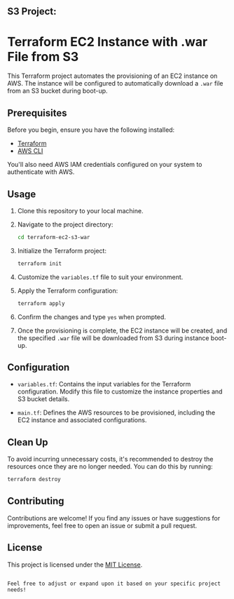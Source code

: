 ## S3 Project:


# Terraform EC2 Instance with .war File from S3

This Terraform project automates the provisioning of an EC2 instance on AWS. The instance will be configured to automatically download a `.war` file from an S3 bucket during boot-up.

## Prerequisites

Before you begin, ensure you have the following installed:


- [Terraform](https://www.terraform.io/downloads.html)
- [AWS CLI](https://aws.amazon.com/cli/)

You'll also need AWS IAM credentials configured on your system to authenticate with AWS.

## Usage

1. Clone this repository to your local machine.

2. Navigate to the project directory:

   ```bash
   cd terraform-ec2-s3-war
   ```

3. Initialize the Terraform project:

   ```bash
   terraform init
   ```

4. Customize the `variables.tf` file to suit your environment.

5. Apply the Terraform configuration:

   ```bash
   terraform apply
   ```

6. Confirm the changes and type `yes` when prompted.

7. Once the provisioning is complete, the EC2 instance will be created, and the specified `.war` file will be downloaded from S3 during instance boot-up.

## Configuration

- `variables.tf`: Contains the input variables for the Terraform configuration. Modify this file to customize the instance properties and S3 bucket details.

- `main.tf`: Defines the AWS resources to be provisioned, including the EC2 instance and associated configurations.

## Clean Up

To avoid incurring unnecessary costs, it's recommended to destroy the resources once they are no longer needed. You can do this by running:

```bash
terraform destroy
```

## Contributing

Contributions are welcome! If you find any issues or have suggestions for improvements, feel free to open an issue or submit a pull request.

## License

This project is licensed under the [MIT License](LICENSE).
```

Feel free to adjust or expand upon it based on your specific project needs!